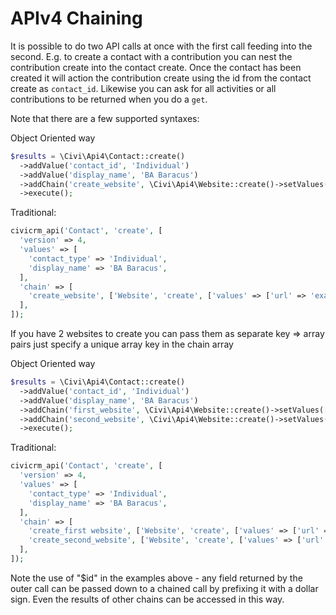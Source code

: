 # APIv4 Chaining

It is possible to do two API calls at once with the first call feeding into the second. E.g. to create a contact with a contribution you can nest the contribution create into the contact create. Once the contact has been created it will action the contribution create using the id from the contact create as `contact_id`. Likewise you can ask for all activities or all contributions to be returned when you do a `get`.

Note that there are a few supported syntaxes:

Object Oriented way

```php
$results = \Civi\Api4\Contact::create()
  ->addValue('contact_id', 'Individual')
  ->addValue('display_name', 'BA Baracus')
  ->addChain('create_website', \Civi\Api4\Website::create()->setValues(['contact_id' => '$id', 'url' => 'example.com']))
  ->execute();
```

Traditional:

```php
civicrm_api('Contact', 'create', [
  'version' => 4,
  'values' => [
    'contact_type' => 'Individual',
    'display_name' => 'BA Baracus',
  ],
  'chain' => [
    'create_website', ['Website', 'create', ['values' => ['url' => 'example.com', 'contact_id' => '$id']]],
  ],
]);
```

If you have 2 websites to create you can pass them as separate key => array pairs just specify a unique array key in the chain array

Object Oriented way

```php
$results = \Civi\Api4\Contact::create()
  ->addValue('contact_id', 'Individual')
  ->addValue('display_name', 'BA Baracus')
  ->addChain('first_website', \Civi\Api4\Website::create()->setValues(['contact_id' => '$id', 'url' => 'example1.com']))
  ->addChain('second_website', \Civi\Api4\Website::create()->setValues(['contact_id' => '$id', 'url' => 'example2.com']))
  ->execute();
```

Traditional:

```php
civicrm_api('Contact', 'create', [
  'version' => 4,
  'values' => [
    'contact_type' => 'Individual',
    'display_name' => 'BA Baracus',
  ],
  'chain' => [
    'create_first website', ['Website', 'create', ['values' => ['url' => 'example1.com', 'contact_id' => '$id']]],
    'create_second_website', ['Website', 'create', ['values' => ['url' => 'example2.com', 'contact_id' => '$id']]],
  ],
]);
```

Note the use of "$id" in the examples above - any field returned by the outer call can be passed down to a chained call by prefixing it with a dollar sign. Even the results of other chains can be accessed in this way.
